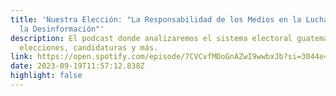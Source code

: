 ```yaml
---
title: 'Nuestra Elección: "La Responsabilidad de los Medios en la Lucha contra
  la Desinformación"'
description: El podcast donde analizaremos el sistema electoral guatemalteco,
  elecciones, candidaturas y más.
link: https://open.spotify.com/episode/7CVCvfMDoGnAZwI9wwbxJb?si=3044e4552c9f45ab
date: 2023-09-19T11:57:12.838Z
highlight: false
---
```

